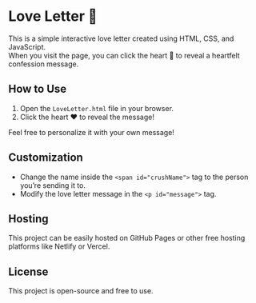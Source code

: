 # Love Letter 💖

This is a simple interactive love letter created using HTML, CSS, and JavaScript.  
When you visit the page, you can click the heart 💖 to reveal a heartfelt confession message.

## How to Use
1. Open the `LoveLetter.html` file in your browser.
2. Click the heart ❤️ to reveal the message!

Feel free to personalize it with your own message!

## Customization
- Change the name inside the `<span id="crushName">` tag to the person you’re sending it to.
- Modify the love letter message in the `<p id="message">` tag.

## Hosting
This project can be easily hosted on GitHub Pages or other free hosting platforms like Netlify or Vercel.

## License
This project is open-source and free to use.
